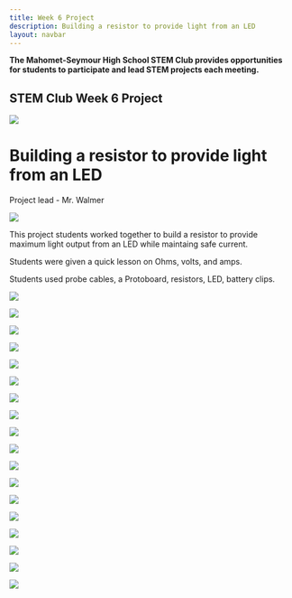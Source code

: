 ```yaml
---
title: Week 6 Project
description: Building a resistor to provide light from an LED
layout: navbar
---
```


**The Mahomet-Seymour High School STEM Club provides opportunities for students to participate and lead STEM projects each meeting.** 


## **STEM Club Week 6 Project**

![](images/STEMClubProjectWeek6O.jpg)

# **Building a resistor to provide light from an LED**

Project lead - Mr. Walmer

![](images/STEMClubProjectWeek6B.jpg)

This project students worked together to build a resistor to provide maximum light output from an LED while maintaing safe current.      

Students were given a quick lesson on Ohms, volts, and amps.

Students used probe cables, a Protoboard, resistors, LED, battery clips.

![](images/STEMClubProjectWeek6A.jpg)                                                                

![](images/STEMClubProjectWeek6C.jpg)

![](images/STEMClubProjectWeek6E.jpg)

![](images/STEMClubProjectWeek6G.jpg)

![](images/STEMClubProjectWeek6H.jpg)

![](images/STEMClubProjectWeek6I.jpg)

![](images/STEMClubProjectWeek6V.jpg)

![](images/STEMClubProjectWeek6W.jpg)

![](images/STEMClubProjectWeek6X.jpg)

![](images/STEMClubProjectWeek6Y.jpg)

![](images/STEMClubProjectWeek6Q.jpg)

![](images/STEMClubProjectWeek6U.jpg)

![](images/STEMClubProjectWeek6S.jpg)

![](images/STEMClubProjectWeek6J.jpg)

![](images/STEMClubProjectWeek6K.jpg)

![](images/STEMClubProjectWeek6L.jpg)

![](images/STEMClubProjectWeek6M.jpg)

![](images/STEMClubProjectWeek6N.jpg)
